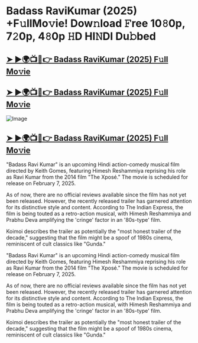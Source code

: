 # Badass RaviKumar (2025) +F𝚞llMo𝚟ie! Dow𝚗load 𝙵ree 10𝟾0p, 7𝟸0p, 4𝟾0p 𝙷D HI𝙽DI Du𝚋bed

## [➤ ►🌍📺📱👉 Badass RaviKumar (2025) F𝚞ll Mo𝚟ie](https://hdmovies809.blogspot.com/2025/01/badass-ravi-kumar-2025-full-movie.html)

## [➤ ►🌍📺📱👉 Badass RaviKumar (2025) F𝚞ll Mo𝚟ie](https://hdmovies809.blogspot.com/2025/01/badass-ravi-kumar-2025-full-movie.html)


![Image](https://github.com/user-attachments/assets/ebddc4f9-8cdf-4ebc-a63c-01bda0618e92/)

## [➤ ►🌍📺📱👉 Badass RaviKumar (2025) F𝚞ll Mo𝚟ie](https://hdmovies809.blogspot.com/2025/01/badass-ravi-kumar-2025-full-movie.html)

"Badass Ravi Kumar" is an upcoming Hindi action-comedy musical film directed by Keith Gomes, featuring Himesh Reshammiya reprising his role as Ravi Kumar from the 2014 film "The Xposé." The movie is scheduled for release on February 7, 2025. 

As of now, there are no official reviews available since the film has not yet been released. However, the recently released trailer has garnered attention for its distinctive style and content. According to The Indian Express, the film is being touted as a retro-action musical, with Himesh Reshammiya and Prabhu Deva amplifying the 'cringe' factor in an '80s-type' film. 

Koimoi describes the trailer as potentially the "most honest trailer of the decade," suggesting that the film might be a spoof of 1980s cinema, reminiscent of cult classics like "Gunda." 

"Badass Ravi Kumar" is an upcoming Hindi action-comedy musical film directed by Keith Gomes, featuring Himesh Reshammiya reprising his role as Ravi Kumar from the 2014 film "The Xposé." The movie is scheduled for release on February 7, 2025. 

As of now, there are no official reviews available since the film has not yet been released. However, the recently released trailer has garnered attention for its distinctive style and content. According to The Indian Express, the film is being touted as a retro-action musical, with Himesh Reshammiya and Prabhu Deva amplifying the 'cringe' factor in an '80s-type' film. 

Koimoi describes the trailer as potentially the "most honest trailer of the decade," suggesting that the film might be a spoof of 1980s cinema, reminiscent of cult classics like "Gunda." 
